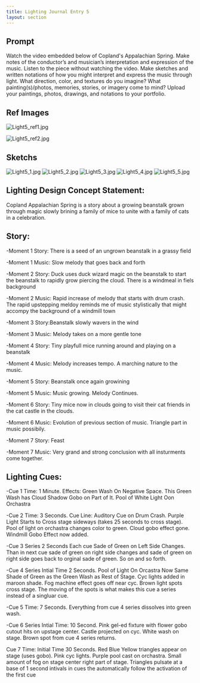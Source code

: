 ```yaml
---
title: Lighting Journal Entry 5
layout: section
---
```


## Prompt

Watch the video embedded below of Copland's Appalachian Spring. Make notes of the conductor’s and musician’s interpretation and expression of the music. Listen to the piece without watching the video. Make sketches and written notations of how you might interpret and express the music through light. What direction, color, and textures do you imagine? What painting(s)/photos, memories, stories, or imagery come to mind? Upload your paintings, photos, drawings, and notations to your portfolio. 

## Ref Images

![Light5_ref1.jpg](/Light5_ref1.jpg)

![Light5_ref2.jpg](/Light5_ref2.jpg)

## Sketchs

![Light5_1.jpg](/Light5_1.jpg)
![Light5_2.jpg](/Light5_2.jpg)
![Light5_3.jpg](/Light5_3.jpg)
![Light5_4.jpg](/Light5_4.jpg)
![Light5_5.jpg](/Light5_5.jpg)

## Lighting Design Concept Statement:

Copland Appalachian Spring is a story about a growing beanstalk grown through magic slowly brining a family of mice to unite with a family of cats in a celebration.

## Story:

-Moment 1 Story: There is a seed of an ungrown beanstalk in a grassy field

-Moment 1 Music: Slow melody that goes back and forth

-Moment 2 Story: Duck uses duck wizard magic on the beanstalk to start the beanstalk to rapidly grow piercing the cloud. There is a windmeal in fiels background

-Moment 2 Music: Rapid increase of melody that starts with drum crash. The rapid upstepping meldoy reminds me of music stylistically that might accompy the background of a windmill town

-Moment 3 Story:Beanstalk slowly wavers in the wind

-Moment 3 Music: Melody takes on a more gentle tone

-Moment 4 Story: Tiny playfull mice running around and playing on a beanstalk

-Moment 4 Music: Melody increases tempo. A marching nature to the music.

-Moment 5 Story: Beanstalk once again growining

-Moment 5 Music: Music growing. Melody Continues.

-Moment 6 Story: Tiny mice now in clouds going to visit their cat friends in the cat castle in the clouds.

-Moment 6 Music: Evolution of previous section of music. Triangle part in music possibily.

-Moment 7 Story: Feast

-Moment 7 Music: Very grand and strong conclusion with all insturments come together.

## Lighting Cues:

-Cue 1 Time: 1 Minute. Effects: Green Wash On Negative Space. This Green Wash has Cloud Shadow Gobo on Part of It. Pool of White Light Oon Orchastra

-Cue 2 Time: 3 Seconds. Cue Line: Auditory Cue on Drum Crash. Purple Light Starts to Cross stage sideways (takes 25 seconds to cross stage). Pool of light on orchastra changes color to green. Cloud gobo effect gone. Windmill Gobo Effect now added.

-Cue 3 Series 2 Seconds Each cue Sade of Green on Left Side Changes. Than in next cue sade of green on right side changes and sade of green on right side goes back to orginal sade of green. So on and so forth.

-Cue 4 Series Intial Time 2 Seconds. Pool of Light On Orcastra Now Same Shade of Green as the Green Wash as Rest of Stage. Cyc lights added in maroon shade. Fog machine effect goes off near cyc. Brown light spots cross stage. The moving of the spots is what makes this cue a series instead of a singluar cue.

-Cue 5 Time: 7 Seconds. Everything from cue 4 series dissolves into green wash.

-Cue 6 Series Intial Time: 10 Second. Pink gel-ed fixture with flower gobo cutout hits on upstage center. Castle projected on cyc. White wash on stage. Brown spot from cue 4 series returns.

Cue 7 Time: Initial Time 30 Seconds. Red Blue Yellow triangles appear on stage (uses gobo). Pink cyc lights. Purple pool cast on orchastra. Small amount of fog on stage center right part of stage. Triangles pulsate at a base of 1 second intivals in cues the automatically follow the activation of the first cue